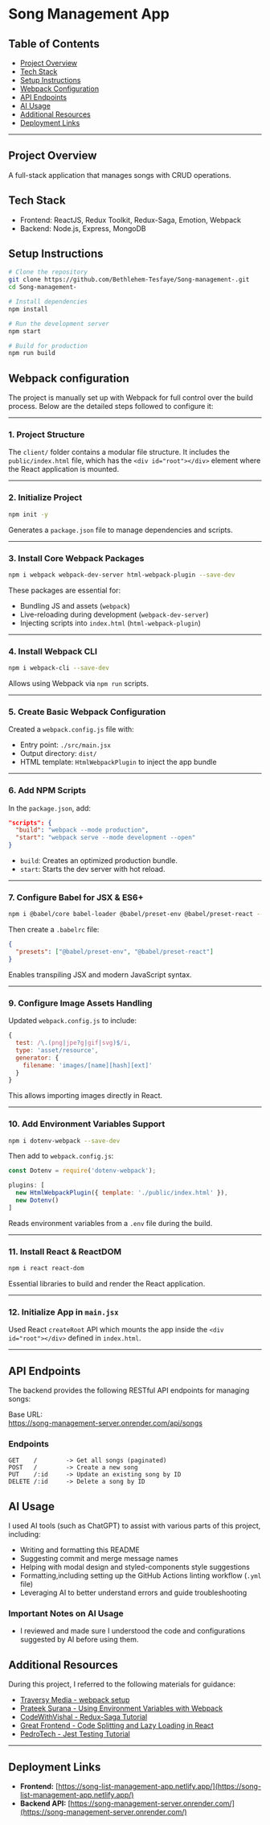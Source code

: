 # Song Management App

## Table of Contents
- [Project Overview](#project-overview)
- [Tech Stack](#tech-stack)
- [Setup Instructions](#setup-instructions)
- [Webpack Configuration](#webpack-configuration)
- [API Endpoints](#api-endpoints)
- [AI Usage](#ai-usage)
- [Additional Resources](#learning-resources)
- [Deployment Links](#deployment-links)

---

## Project Overview
A full-stack application that manages songs with CRUD operations.
## Tech Stack
- Frontend: ReactJS, Redux Toolkit, Redux-Saga, Emotion, Webpack
- Backend: Node.js, Express, MongoDB
## Setup Instructions

```bash
# Clone the repository
git clone https://github.com/Bethlehem-Tesfaye/Song-management-.git
cd Song-management-

# Install dependencies
npm install

# Run the development server
npm start

# Build for production
npm run build

```
## Webpack configuration

The project is manually set up with Webpack for full control over the build process. Below are the detailed steps followed to configure it:

---

### 1. Project Structure

The `client/` folder contains a modular file structure. It includes the `public/index.html` file, which has the `<div id="root"></div>` element where the React application is mounted.

---

###  2. Initialize Project

```bash
npm init -y
```

Generates a `package.json` file to manage dependencies and scripts.

---

###  3. Install Core Webpack Packages

```bash
npm i webpack webpack-dev-server html-webpack-plugin --save-dev
```

These packages are essential for:
- Bundling JS and assets (`webpack`)
- Live-reloading during development (`webpack-dev-server`)
- Injecting scripts into `index.html` (`html-webpack-plugin`)

---

###  4. Install Webpack CLI

```bash
npm i webpack-cli --save-dev
```

Allows using Webpack via `npm run` scripts.

---

###  5. Create Basic Webpack Configuration

Created a `webpack.config.js` file with:

- Entry point: `./src/main.jsx`
- Output directory: `dist/`
- HTML template: `HtmlWebpackPlugin` to inject the app bundle

---

###  6. Add NPM Scripts

In the `package.json`, add:

```json
"scripts": {
  "build": "webpack --mode production",
  "start": "webpack serve --mode development --open"
}
```

- `build`: Creates an optimized production bundle.
- `start`: Starts the dev server with hot reload.

---

###  7. Configure Babel for JSX & ES6+

```bash
npm i @babel/core babel-loader @babel/preset-env @babel/preset-react --save-dev
```

Then create a `.babelrc` file:

```json
{
  "presets": ["@babel/preset-env", "@babel/preset-react"]
}
```

Enables transpiling JSX and modern JavaScript syntax.

---

###  9. Configure Image Assets Handling

Updated `webpack.config.js` to include:

```js
{
  test: /\.(png|jpe?g|gif|svg)$/i,
  type: 'asset/resource',
  generator: {
    filename: 'images/[name][hash][ext]'
  }
}
```

This allows importing images directly in React.

---

###  10. Add Environment Variables Support

```bash
npm i dotenv-webpack --save-dev
```

Then add to `webpack.config.js`:

```js
const Dotenv = require('dotenv-webpack');

plugins: [
  new HtmlWebpackPlugin({ template: './public/index.html' }),
  new Dotenv()
]
```

Reads environment variables from a `.env` file during the build.

---

###  11. Install React & ReactDOM

```bash
npm i react react-dom
```

Essential libraries to build and render the React application.

---

###  12. Initialize App in `main.jsx`

Used React `createRoot` API which mounts the app inside the `<div id="root"></div>` defined in `index.html`.

---

## API Endpoints

The backend provides the following RESTful API endpoints for managing songs:

Base URL:  
https://song-management-server.onrender.com/api/songs

### Endpoints

```http
GET    /        -> Get all songs (paginated)  
POST   /        -> Create a new song  
PUT    /:id     -> Update an existing song by ID  
DELETE /:id     -> Delete a song by ID  

```

## AI Usage

I used AI tools (such as ChatGPT) to assist with various parts of this project, including:

- Writing and formatting this README
- Suggesting commit and merge message names
- Helping with modal design and styled-components style suggestions
- Formatting,including setting up the GitHub Actions linting workflow (`.yml` file)
- Leveraging AI to better understand errors and guide troubleshooting

### Important Notes on AI Usage

- I reviewed and made sure I understood the code and configurations suggested by AI before using them.


## Additional Resources

During this project, I referred to the following materials for guidance:

- [Traversy Media - webpack setup](https://www.youtube.com/watch?v=IZGNcSuwBZs&t=1295s&ab_channel=TraversyMedia)
- [Prateek Surana - Using Environment Variables with Webpack](https://prateeksurana.me/blog/using-environment-variables-with-webpack/)
- [CodeWithVishal - Redux-Saga Tutorial](https://www.youtube.com/watch?v=DPOzlL1fpnU&t=484s&ab_channel=CodeWithVishal)
- [Great Frontend - Code Splitting and Lazy Loading in React](https://www.greatfrontend.com/blog/code-splitting-and-lazy-loading-in-react)
- [PedroTech - Jest Testing Tutorial](https://www.youtube.com/watch?v=JBSUgDxICg8&t=840s&ab_channel=PedroTech)

---

## Deployment Links

- **Frontend:** [https://song-list-management-app.netlify.app/](https://song-list-management-app.netlify.app/)
- **Backend API:** [https://song-management-server.onrender.com/](https://song-management-server.onrender.com/)

